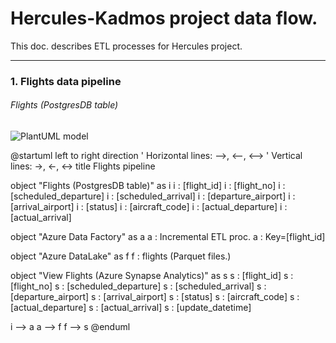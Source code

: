 # Hercules-Kadmos project data flow.
This doc. describes ETL processes for Hercules project.

***

### 1. Flights data pipeline
###### Flights (PostgresDB table) ######

![PlantUML model](http://www.plantuml.com/plantuml/png/TPB1RjSm3CRlUGfh5vZ4VmymmRIXCO7O0Gcq2qALbxYR8KsAxOAwfoVfkjALqaEYVDyNM_6lvseeDdJHHMeDB8FmtRr1O25ld9Dx0U-py4DEXX4Y9z9JE1pENi7hms5QpahaXiJOhmBLhtPnZIqINCLQLw7ddch8EPTllvSUSFHalVoKrUw4zF8j6Dv6EZu2L637S0fVsodLSFZsx9poV5P_Js6859f0VNsJq3yEYl0lZBE-v1fawRFOhC-fZQg6DkXyA9ONRAtnET2Jvct0kEc-o4lhvTaN3oK4bsW8LoMKPPoUYmxBjG_92tKq3VtTbsle9VkJoVb8uvlLC62lu3N-eAbOwzfofLq6ZF9p88EM8-d9yT-hDqo_OU7mMEZpcB1NWek4SInqzH67EdsE0vnkUEX_UUW-ZwBlyz1T7hhceJiyT9_7Ijwq7lg0HarTZBiIBH_NtxpYcFOwoRghEwSKXYx-0G00)




@startuml
left to right direction
' Horizontal lines: -->, <--, <-->
' Vertical lines: ->, <-, <->
title Flights pipeline


object "Flights (PostgresDB table)" as i
i : [flight_id]
i : [flight_no]
i : [scheduled_departure]
i : [scheduled_arrival]
i : [departure_airport]
i : [arrival_airport]
i : [status]
i : [aircraft_code]
i : [actual_departure]
i : [actual_arrival]

object "Azure Data Factory" as a
a : Incremental ETL proc.
a : Key=[flight_id] 

object "Azure DataLake" as f
f : flights (Parquet files.)

object "View Flights (Azure Synapse Analytics)" as s
s : [flight_id] 
s : [flight_no]
s : [scheduled_departure]
s : [scheduled_arrival]
s : [departure_airport]
s : [arrival_airport]
s : [status]
s : [aircraft_code]
s : [actual_departure]
s : [actual_arrival]
s : [update_datetime]



i --> a
a --> f
f --> s
@enduml
